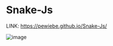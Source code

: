 # Snake-Js

LINK: https://pewiebe.github.io/Snake-Js/

![image](https://user-images.githubusercontent.com/118542381/236718806-beb4c39b-c62f-4ad3-9a1a-b6f7730edd9b.png)
